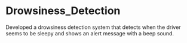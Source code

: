 # Drowsiness_Detection
 Developed a drowsiness detection system that detects when the driver seems to be sleepy and shows an alert message with a beep sound.
